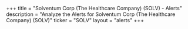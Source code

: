 +++
title = "Solventum Corp (The Healthcare Company) (SOLV) - Alerts"
description = "Analyze the Alerts for Solventum Corp (The Healthcare Company) (SOLV)"
ticker = "SOLV"
layout = "alerts"
+++

